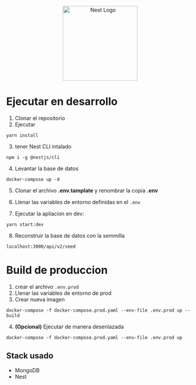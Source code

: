 <p align="center">
  <a href="http://nestjs.com/" target="blank"><img src="https://nestjs.com/img/logo-small.svg" width="200" alt="Nest Logo" /></a>
</p>

# Ejecutar en desarrollo

1. Clonar el repositorio
2. Ejecutar

```
yarn install
```

3. tener Nest CLI intalado

```
npm i -g @nestjs/cli
```

4. Levantar la base de datos

```
docker-compose up -d
```

5.  Clonar el archivo **.env.tamplate** y renombrar la copia **.env**

6.  Llenar las variables de entorno definidas en el `.env`

7.  Ejecutar la apliacion en dev:

```
yarn start:dev
```

8. Reconstruir la base de datos con la semmilla

```
localhost:3000/api/v2/seed
```

# Build de produccion

1. crear el archivo `.env.prod`
2. Llenar las variables de entorno de prod
3. Crear nueva imagen

```
docker-compose -f docker-compose.prod.yaml --env-file .env.prod up --build
```

4. **(Opcional)** Ejecutar de manera desenlazada

```
docker-compose -f docker-compose.prod.yaml --env-file .env.prod up
```

## Stack usado

- MongoDB
- Nest
